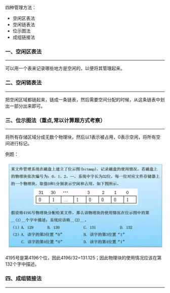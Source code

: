 四种管理方法：

- 空闲区表法
- 空闲链表法
- 位示图法
- 成组链接法



### 一、空闲区表法

---

可以用一个表来记录哪些地方是空闲的，以便将其管理起来。



### 二、空闲链表法

---

把空闲区域都链起来，链成一条链表，然后需要空间分配的时候，从这条链表中划出一部分出来即可。



### 三、位示图法（重点,常以计算题方式考察）

---

将所有存储区域分成无数个物理块，然后以1表示被占用，0表示空闲，将所有空间进行标记。

例题：

![img](img/watermark,type_ZmFuZ3poZW5naGVpdGk,shadow_10,text_aHR0cHM6Ly9ibG9nLmNzZG4ubmV0L2ltcmVhbF8=,size_16,color_FFFFFF,t_70-20220809160522293.jpeg)

4195号是第4196个位，因此4196/32=131.125；因此物理块的使用情况应该在第132个字中描述。



### 四、成组链接法

---


